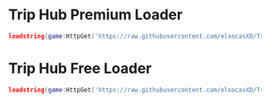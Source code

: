 # Trip Hub Premium Loader

```lua
loadstring(game:HttpGet('https://raw.githubusercontent.com/elxocasXD/Trip-Hub/main/Premium%20Loader.lua'))()
```

# Trip Hub Free Loader

```lua
loadstring(game:HttpGet('https://raw.githubusercontent.com/elxocasXD/Trip-Hub/main/Free%20Loader.lua'))()
```
